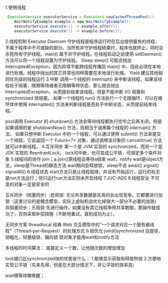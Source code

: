 1.使用线程
```java
 ExecutorService executorService = Executors.newCachedThreadPool();
    WaitNotifyExample example = new WaitNotifyExample();
    executorService.execute(() -> example.after());
    executorService.execute(() -> example.before());
```


2.线程机制
Executor
Daemom
守护线程是程序运行时在后台提供服务的线程，不属于程序中不可或缺的部分。当所有非守护线程结束时，程序也就终止，同时会杀死所有守护线程。main() 属于非守护线程。在线程启动之前使用 setDaemon() 方法可以将一个线程设置为守护线程。
Sleep
sleep() 可能会抛出 InterruptedException，因为异常不能跨线程传播回 main() 中，因此必须在本地进行处理。线程中抛出的其它异常也同样需要在本地进行处理。
Yield
建议其他相同优先级的线程运行
3.中断
          调用一个线程的 interrupt() 来中断该线程，如果该线程处于阻塞、限期等待或者无限期等待状态，那么就会抛出 InterruptedException，从而提前结束该线程。但是不能中断 I/O 阻塞和 synchronized 锁阻塞。
          如果一个线程的 run() 方法执行一个无限循环，可以在循环体中使用 interrupted() 方法来判断线程是否处于中断状态，从而提前结束线程。
       
pool调用 Executor 的 shutdown() 方法会等待线程都执行完毕之后再关闭，但是如果调用的是 shutdownNow() 方法，则相当于调用每个线程的 interrupt() 方法。
如果只想中断 Executor 中的一个线程，可以通过使用 submit() 方法来提交一个线程，它会返回一个 Future<?> 对象，通过调用该对象的 cancel(true) 方法就可以中断线程。
4.互斥同步
第一个是 JVM 实现的 synchronized，而另一个是 JDK 实现的 ReentrantLock。
lock可中断，也可变成公平锁，可绑定多个条件对象
5.线程间的协作
join；a.join()原线程会等待a结束
wait，notify
wait是object方法，sleep是Thread的静态方法
wait期间会释放锁，sleep不会
await() signal() signalAll()
6.线程状态
start方法只是让线程就绪，并没有开始运行，运行的标志是run方法运行；但只运行run方法实则未开启线程
7.JUC-AQS
8.线程安全
不可变的对象一定是安全的

互斥同步（阻塞同步）:悲观锁:
无论共享数据是否真的会出现竞争，它都要进行加锁（这里讨论的是概念模型，实际上虚拟机会优化掉很大一部分不必要的加锁）
非阻塞同步：乐观锁
先进行操作，如果没有其它线程争用共享数据，那操作就成功了，否则采取补偿措施（不断地重试，直到成功为止）。

无同步方案
threadlocal
经典 Web 交互模型中的“一个请求对应一个服务器线程”（Thread-per-Request）的处理方式
9.锁优化
jvm对synchronized
自旋锁，锁粗化，轻量级锁，偏向锁
锁对象才能用wait和notify方法

多线程的时间算法：
直接定义一个数，让他随次数的增加增加

lock接口比synchronized块的优势是什么：
1.能够显示获取和释放所锁
2.方便地实现公平锁（先来先得，但是在大部分情况下，非公平锁的效率高）

wait哪等待哪唤醒；

